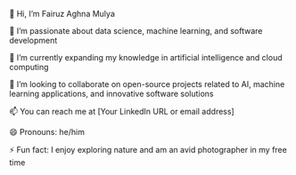 👋 Hi, I’m Fairuz Aghna Mulya

👀 I’m passionate about data science, machine learning, and software development

🌱 I’m currently expanding my knowledge in artificial intelligence and cloud computing

💞️ I’m looking to collaborate on open-source projects related to AI, machine learning applications, and innovative software solutions

📫 You can reach me at [Your LinkedIn URL or email address]

😄 Pronouns: he/him

⚡ Fun fact: I enjoy exploring nature and am an avid photographer in my free time